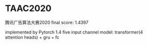 # TAAC2020
腾讯广告算法大赛2020  final score: 1.4397

implemented by Pytorch 1.4
five input channel 
model:
  transformer(4 attention heads)  + gru + fc 
